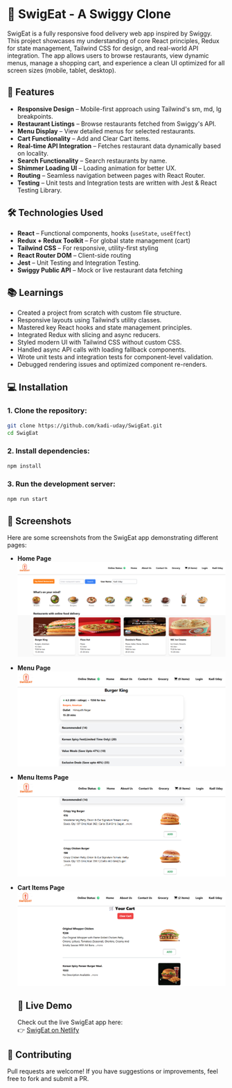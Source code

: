 # 🍔 SwigEat - A Swiggy Clone

SwigEat is a fully responsive food delivery web app inspired by Swiggy. This project showcases my understanding of core React principles, Redux for state management, Tailwind CSS for design, and real-world API integration. The app allows users to browse restaurants, view dynamic menus, manage a shopping cart, and experience a clean UI optimized for all screen sizes (mobile, tablet, desktop).

## 🚀 Features

- **Responsive Design** – Mobile-first approach using Tailwind's sm, md, lg breakpoints.
- **Restaurant Listings** – Browse restaurants fetched from Swiggy's API.
- **Menu Display** – View detailed menus for selected restaurants.
- **Cart Functionality** – Add and Clear Cart items.
- **Real-time API Integration** – Fetches restaurant data dynamically based on locality.
- **Search Functionality** – Search restaurants by name.
- **Shimmer Loading UI** – Loading animation for better UX.
- **Routing** – Seamless navigation between pages with React Router.
- **Testing** – Unit tests and Integration tests are written with Jest & React Testing Library.

## 🛠️ Technologies Used

- **React** – Functional components, hooks (`useState`, `useEffect`)
- **Redux + Redux Toolkit** – For global state management (cart)
- **Tailwind CSS** – For responsive, utility-first styling
- **React Router DOM** – Client-side routing
- **Jest** – Unit Testing and Integration Testing.
- **Swiggy Public API** – Mock or live restaurant data fetching

## 📚 Learnings

- Created a project from scratch with custom file structure.
- Responsive layouts using Tailwind’s utility classes.
- Mastered key React hooks and state management principles.
- Integrated Redux with slicing and async reducers.
- Styled modern UI with Tailwind CSS without custom CSS.
- Handled async API calls with loading fallback components.
- Wrote unit tests and integration tests for component-level validation.
- Debugged rendering issues and optimized component re-renders.

## 💻 Installation

### 1. Clone the repository:

```bash
git clone https://github.com/kadi-uday/SwigEat.git
cd SwigEat
```

### 2. Install dependencies:

```bash
npm install
```

### 3. Run the development server:

```bash
npm run start
```

## 📸 Screenshots

Here are some screenshots from the SwigEat app demonstrating different pages:

- **Home Page**  
  ![Home Page](src/components/screenshots/SwigEat-1_HomePage.png)

- **Menu Page**  
  ![Menu Page](src/components/screenshots/SwigEat-2_MenuPage.png)

- **Menu Items Page**  
  ![Menu Items Page](src/components/screenshots/SwigEat-3_MenuItemsPage.png)

- **Cart Items Page**  
   ![Cart Items Page](src/components/screenshots/SwigEat-4_CartItemsPage.png)

  ## 🚀 Live Demo

  Check out the live SwigEat app here:  
  👉 [SwigEat on Netlify](https://swigeat-clone.netlify.app/)

## 🤝 Contributing

Pull requests are welcome! If you have suggestions or improvements, feel free to fork and submit a PR.
